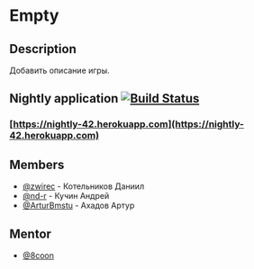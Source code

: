 # Empty

## Description
Добавить описание игры.

## Nightly application [![Build Status](https://travis-ci.org/frontend-park-mail-ru/2017_2_42.svg?branch=nightly)](https://travis-ci.org/frontend-park-mail-ru/2017_2_42)
### [https://nightly-42.herokuapp.com](https://nightly-42.herokuapp.com)


## Members
* [@zwirec](https://github.com/zwirec) - Котельников Даниил
* [@nd-r](https://github.com/nd-r) - Кучин Андрей
* [@ArturBmstu](https://github.com/ArturBmstu) - Ахадов Артур

## Mentor

* [@8coon](https://github.com/8coon)
